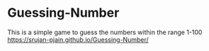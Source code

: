 # Guessing-Number
This is a simple game to guess the numbers within the range 1-100<br>
https://srujan-pjain.github.io/Guessing-Number/
